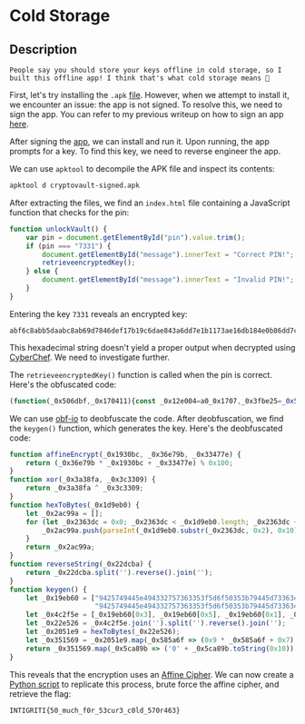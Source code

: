 # Cold Storage

## Description
```
People say you should store your keys offline in cold storage, so I built this offline app! I think that's what cold storage means 🤔
```

First, let's try installing the `.apk` [file](./Files/cryptovault.apk). However, when we attempt to install it, we encounter an issue: the app is not signed. To resolve this, we need to sign the app. You can refer to my previous writeup on how to sign an app [here](https://github.com/sam-mg/QuantumQuest-Qonnect/blob/main/HTB-Infiltrator/Challenges/Mobile/Anchored/Anchored.md).

After signing the [app](./Files/cryptovault-signed.apk), we can install and run it. Upon running, the app prompts for a key. To find this key, we need to reverse engineer the app.

We can use `apktool` to decompile the APK file and inspect its contents:
```zsh
apktool d cryptovault-signed.apk
```

After extracting the files, we find an `index.html` file containing a JavaScript function that checks for the pin:
```js
function unlockVault() {
    var pin = document.getElementById("pin").value.trim();
    if (pin === "7331") {
        document.getElementById("message").innerText = "Correct PIN!";
        retrieveencryptedKey();
    } else {
        document.getElementById("message").innerText = "Invalid PIN!";
    }
}
```

Entering the key `7331` reveals an encrypted key:
```
abf6c8abb5daabc8ab69d7846def17b19c6dae843a6dd7e1b1173ae16db184e0b86dd7c5843ae8dee15f
```

This hexadecimal string doesn't yield a proper output when decrypted using [CyberChef](https://gchq.github.io/CyberChef/#recipe=From_Hex('Auto')&input=YWJmNmM4YWJiNWRhYWJjOGFiNjlkNzg0NmRlZjE3YjE5YzZkYWU4NDNhNmRkN2UxYjExNzNhZTE2ZGIxODRlMGI4NmRkN2M1ODQzYWU4ZGVlMTVm). We need to investigate further.

The `retrieveencryptedKey()` function is called when the pin is correct. Here's the obfuscated code:
```js
(function(_0x506dbf,_0x170411){const _0x12e004=a0_0x1707,_0x3fbe25=_0x506dbf();while(!![]){try{const _0x3b5636=parseInt(_0x12e004(0x122))/0x1*(parseInt(_0x12e004(0x117))/0x2)+-parseInt(_0x12e004(0x111))/0x3*(-parseInt(_0x12e004(0x121))/0x4)+-parseInt(_0x12e004(0x11b))/0x5*(parseInt(_0x12e004(0x11f))/0x6)+parseInt(_0x12e004(0x113))/0x7*(-parseInt(_0x12e004(0x11d))/0x8)+parseInt(_0x12e004(0x125))/0x9*(parseInt(_0x12e004(0x11e))/0xa)+-parseInt(_0x12e004(0x123))/0xb+parseInt(_0x12e004(0x120))/0xc*(parseInt(_0x12e004(0x112))/0xd);if(_0x3b5636===_0x170411)break;else _0x3fbe25['push'](_0x3fbe25['shift']());}catch(_0x18c02d){_0x3fbe25['push'](_0x3fbe25['shift']());}}}(a0_0x32dd,0x4ff3a));function a0_0x32dd(){const _0xb65be8=['9425749445e494332757363353f5d6f50353b79445d7336343270373270366f586365753f546c60336f5','length','map','38495LKnOYO','substr','8lZAZpw','6486450oYKfNK','402RerQLO','12MNesgS','4FulGyI','528939ZPevpd','861608xHrljL','split','9gQnkOh','toString','242571ENkSLa','502515FcoXSF','2628171KytvIJ','push','slice','join','2HiwuOL'];a0_0x32dd=function(){return _0xb65be8;};return a0_0x32dd();}function affineEncrypt(_0x1930bc,_0x36e79b,_0x33477e){return(_0x36e79b*_0x1930bc+_0x33477e)%0x100;}function xor(_0x3a38fa,_0x3c3309){return _0x3a38fa^_0x3c3309;}function a0_0x1707(_0x3d4d4c,_0x35b685){const _0x32dd9d=a0_0x32dd();return a0_0x1707=function(_0x170770,_0x4c15fe){_0x170770=_0x170770-0x110;let _0x3e6dad=_0x32dd9d[_0x170770];return _0x3e6dad;},a0_0x1707(_0x3d4d4c,_0x35b685);}function hexToBytes(_0x1d9eb0){const _0x3e7222=a0_0x1707;let _0x2ac99a=[];for(let _0x2363dc=0x0;_0x2363dc<_0x1d9eb0[_0x3e7222(0x119)];_0x2363dc+=0x2){_0x2ac99a[_0x3e7222(0x114)](parseInt(_0x1d9eb0[_0x3e7222(0x11c)](_0x2363dc,0x2),0x10));}return _0x2ac99a;}function reverseString(_0x22dcba){const _0x102ddd=a0_0x1707;return _0x22dcba[_0x102ddd(0x124)]('')['reverse']()[_0x102ddd(0x116)]('');}function keygen(){const _0x588caa=a0_0x1707;let _0x620410=_0x588caa(0x118),_0x19eb60=[_0x620410[_0x588caa(0x115)](0x0,0xe),_0x620410[_0x588caa(0x115)](0xe,0x1c),_0x620410[_0x588caa(0x115)](0x1c,0x2a),_0x620410[_0x588caa(0x115)](0x2a,0x38),_0x620410['slice'](0x38,0x46),_0x620410[_0x588caa(0x115)](0x46,0x54)],_0x4c2f5e=[_0x19eb60[0x3],_0x19eb60[0x5],_0x19eb60[0x1],_0x19eb60[0x4],_0x19eb60[0x2],_0x19eb60[0x0]],_0x22e526=reverseString(_0x4c2f5e['join']('')),_0x2051e9=hexToBytes(_0x22e526),_0x3788f1=0x9,_0x2afabe=0x7,_0x56285d=0x33,_0x351569=_0x2051e9['map'](_0x585a6f=>xor(affineEncrypt(_0x585a6f,_0x3788f1,_0x2afabe),_0x56285d));return _0x351569[_0x588caa(0x11a)](_0x5ca89b=>('0'+_0x5ca89b[_0x588caa(0x110)](0x10))[_0x588caa(0x115)](-0x2))[_0x588caa(0x116)]('');}
```

We can use [obf-io](https://obf-io.deobfuscate.io) to deobfuscate the code. After deobfuscation, we find the `keygen()` function, which generates the key. Here's the deobfuscated code:
```js
function affineEncrypt(_0x1930bc, _0x36e79b, _0x33477e) {
    return (_0x36e79b * _0x1930bc + _0x33477e) % 0x100;
}
function xor(_0x3a38fa, _0x3c3309) {
    return _0x3a38fa ^ _0x3c3309;
}
function hexToBytes(_0x1d9eb0) {
    let _0x2ac99a = [];
    for (let _0x2363dc = 0x0; _0x2363dc < _0x1d9eb0.length; _0x2363dc += 0x2) {
        _0x2ac99a.push(parseInt(_0x1d9eb0.substr(_0x2363dc, 0x2), 0x10));
    }
    return _0x2ac99a;
}
function reverseString(_0x22dcba) {
    return _0x22dcba.split('').reverse().join('');
}
function keygen() {
    let _0x19eb60 = ["9425749445e494332757363353f5d6f50353b79445d7336343270373270366f586365753f546c60336f5".slice(0x0, 0xe), 
                     "9425749445e494332757363353f5d6f50353b79445d7336343270373270366f586365753f546c60336f5".slice(0xe, 0x1c), "9425749445e494332757363353f5d6f50353b79445d7336343270373270366f586365753f546c60336f5".slice(0x1c, 0x2a), "9425749445e494332757363353f5d6f50353b79445d7336343270373270366f586365753f546c60336f5".slice(0x2a, 0x38), "9425749445e494332757363353f5d6f50353b79445d7336343270373270366f586365753f546c60336f5".slice(0x38, 0x46), "9425749445e494332757363353f5d6f50353b79445d7336343270373270366f586365753f546c60336f5".slice(0x46, 0x54)];
    let _0x4c2f5e = [_0x19eb60[0x3], _0x19eb60[0x5], _0x19eb60[0x1], _0x19eb60[0x4], _0x19eb60[0x2], _0x19eb60[0x0]];
    let _0x22e526 = _0x4c2f5e.join('').split('').reverse().join('');
    let _0x2051e9 = hexToBytes(_0x22e526);
    let _0x351569 = _0x2051e9.map(_0x585a6f => (0x9 * _0x585a6f + 0x7) % 0x100 ^ 0x33);
    return _0x351569.map(_0x5ca89b => ('0' + _0x5ca89b.toString(0x10)).slice(-0x2)).join('');
}
```

This reveals that the encryption uses an [Affine Cipher](https://en.wikipedia.org/wiki/Affine_cipher). We can now create a [Python script](Brute%20Force%20Script.py) to replicate this process, brute force the affine cipher, and retrieve the flag:
```
INTIGRITI{50_much_f0r_53cur3_c0ld_570r463}
```
